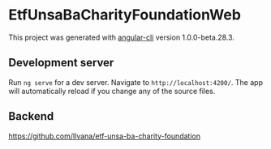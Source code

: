 # EtfUnsaBaCharityFoundationWeb

This project was generated with [angular-cli](https://github.com/angular/angular-cli) version 1.0.0-beta.28.3.

## Development server
Run `ng serve` for a dev server. Navigate to `http://localhost:4200/`. The app will automatically reload if you change any of the source files.


## Backend

https://github.com/Ilvana/etf-unsa-ba-charity-foundation
